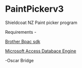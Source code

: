 ﻿# PaintPickerv3
Shieldcoat NZ Paint picker program

Requirements - 

[Brother Bpac sdk](https://support.brother.com/g/s/es/dev/en/bpac/download/index.html?c=eu_ot&lang=en&navi=offall&comple=on&redirect=on)

[Microsoft Access Databace Engine](https://www.microsoft.com/en-us/download/details.aspx?id=13255)

-Oscar Bridge
